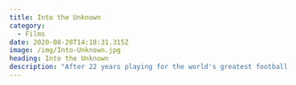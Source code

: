 ```yaml
---
title: Into the Unknown
category:
  - Films
date: 2020-08-28T14:18:31.315Z
image: /img/Into-Unknown.jpg
heading: Into the Unknown
description: "After 22 years playing for the world's greatest football teams, David Beckham retired. To mark the occasion he goes on an adventure in Brazil.\t\t\t\t\t\t\t\t"
---
```

